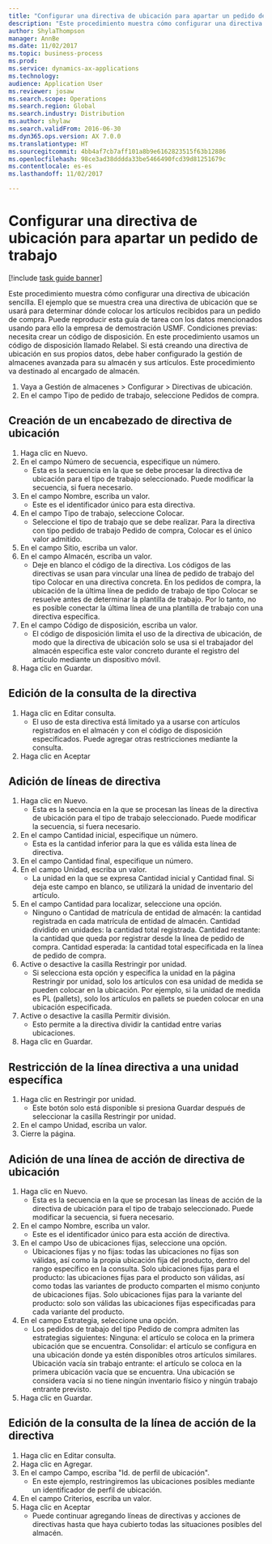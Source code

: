 ```yaml
--- 
title: "Configurar una directiva de ubicación para apartar un pedido de trabajo"
description: "Este procedimiento muestra cómo configurar una directiva de ubicación sencilla."
author: ShylaThompson
manager: AnnBe
ms.date: 11/02/2017
ms.topic: business-process
ms.prod: 
ms.service: dynamics-ax-applications
ms.technology: 
audience: Application User
ms.reviewer: josaw
ms.search.scope: Operations
ms.search.region: Global
ms.search.industry: Distribution
ms.author: shylaw
ms.search.validFrom: 2016-06-30
ms.dyn365.ops.version: AX 7.0.0
ms.translationtype: HT
ms.sourcegitcommit: 4bb4af7cb7aff101a8b9e6162823515f63b12886
ms.openlocfilehash: 98ce3ad38dddda33be5466490fcd39d81251679c
ms.contentlocale: es-es
ms.lasthandoff: 11/02/2017

---
```

# <a name="set-up-a-location-directive-for-purchase-order-put-away"></a>Configurar una directiva de ubicación para apartar un pedido de trabajo

[!include [task guide banner](../../includes/task-guide-banner.md)]

Este procedimiento muestra cómo configurar una directiva de ubicación sencilla. El ejemplo que se muestra crea una directiva de ubicación que se usará para determinar dónde colocar los artículos recibidos para un pedido de compra. Puede reproducir esta guía de tarea con los datos mencionados usando para ello la empresa de demostración USMF. Condiciones previas: necesita crear un código de disposición. En este procedimiento usamos un código de disposición llamado Relabel. Si está creando una directiva de ubicación en sus propios datos, debe haber configurado la gestión de almacenes avanzada para su almacén y sus artículos.  Este procedimiento va destinado al encargado de almacén.

1. Vaya a Gestión de almacenes > Configurar > Directivas de ubicación.
2. En el campo Tipo de pedido de trabajo, seleccione Pedidos de compra.

## <a name="create-a-location-directive-header"></a>Creación de un encabezado de directiva de ubicación
1. Haga clic en Nuevo.
2. En el campo Número de secuencia, especifique un número.
    * Esta es la secuencia en la que se debe procesar la directiva de ubicación para el tipo de trabajo seleccionado. Puede modificar la secuencia, si fuera necesario.  
3. En el campo Nombre, escriba un valor.
    * Este es el identificador único para esta directiva.  
4. En el campo Tipo de trabajo, seleccione Colocar.
    * Seleccione el tipo de trabajo que se debe realizar. Para la directiva con tipo pedido de trabajo Pedido de compra, Colocar es el único valor admitido.  
5. En el campo Sitio, escriba un valor.
6. En el campo Almacén, escriba un valor.
    * Deje en blanco el código de la directiva.  Los códigos de las directivas se usan para vincular una línea de pedido de trabajo del tipo Colocar en una directiva concreta. En los pedidos de compra, la ubicación de la última línea de pedido de trabajo de tipo Colocar se resuelve antes de determinar la plantilla de trabajo. Por lo tanto, no es posible conectar la última línea de una plantilla de trabajo con una directiva específica.   
7. En el campo Código de disposición, escriba un valor.
    * El código de disposición limita el uso de la directiva de ubicación, de modo que la directiva de ubicación solo se usa si el trabajador del almacén especifica este valor concreto durante el registro del artículo mediante un dispositivo móvil.  
8. Haga clic en Guardar.

## <a name="edit-the-query-for-directive"></a>Edición de la consulta de la directiva
1. Haga clic en Editar consulta.
    * El uso de esta directiva está limitado ya a usarse con artículos registrados en el almacén y con el código de disposición especificados. Puede agregar otras restricciones mediante la consulta.  
2. Haga clic en Aceptar

## <a name="add-directive-lines"></a>Adición de líneas de directiva
1. Haga clic en Nuevo.
    * Esta es la secuencia en la que se procesan las líneas de la directiva de ubicación para el tipo de trabajo seleccionado. Puede modificar la secuencia, si fuera necesario.  
2. En el campo Cantidad inicial, especifique un número.
    * Esta es la cantidad inferior para la que es válida esta línea de directiva.  
3. En el campo Cantidad final, especifique un número.
4. En el campo Unidad, escriba un valor.
    * La unidad en la que se expresa Cantidad inicial y Cantidad final. Si deja este campo en blanco, se utilizará la unidad de inventario del artículo.  
5. En el campo Cantidad para localizar, seleccione una opción.
    * Ninguno o Cantidad de matrícula de entidad de almacén: la cantidad registrada en cada matrícula de entidad de almacén. Cantidad dividido en unidades: la cantidad total registrada. Cantidad restante: la cantidad que queda por registrar desde la línea de pedido de compra. Cantidad esperada: la cantidad total especificada en la línea de pedido de compra.  
6. Active o desactive la casilla Restringir por unidad.
    * Si selecciona esta opción y especifica la unidad en la página Restringir por unidad, solo los artículos con esa unidad de medida se pueden colocar en la ubicación. Por ejemplo, si la unidad de medida es PL (pallets), solo los artículos en pallets se pueden colocar en una ubicación especificada.  
7. Active o desactive la casilla Permitir división.
    * Esto permite a la directiva dividir la cantidad entre varias ubicaciones.  
8. Haga clic en Guardar.

## <a name="restrict-the-directive-line-to-a-specific-unit"></a>Restricción de la línea directiva a una unidad específica
1. Haga clic en Restringir por unidad.
    * Este botón solo está disponible si presiona Guardar después de seleccionar la casilla Restringir por unidad.  
2. En el campo Unidad, escriba un valor.
3. Cierre la página.

## <a name="add-a-location-directive-action-line"></a>Adición de una línea de acción de directiva de ubicación
1. Haga clic en Nuevo.
    * Esta es la secuencia en la que se procesan las líneas de acción de la directiva de ubicación para el tipo de trabajo seleccionado. Puede modificar la secuencia, si fuera necesario.  
2. En el campo Nombre, escriba un valor.
    * Este es el identificador único para esta acción de directiva.  
3. En el campo Uso de ubicaciones fijas, seleccione una opción.
    * Ubicaciones fijas y no fijas: todas las ubicaciones no fijas son válidas, así como la propia ubicación fija del producto, dentro del rango específico en la consulta.  Solo ubicaciones fijas para el producto: las ubicaciones fijas para el producto son válidas, así como todas las variantes de producto comparten el mismo conjunto de ubicaciones fijas. Solo ubicaciones fijas para la variante del producto: solo son válidas las ubicaciones fijas especificadas para cada variante del producto.  
4. En el campo Estrategia, seleccione una opción.
    * Los pedidos de trabajo del tipo Pedido de compra admiten las estrategias siguientes: Ninguna: el artículo se coloca en la primera ubicación que se encuentra. Consolidar: el artículo se configura en una ubicación donde ya estén disponibles otros artículos similares. Ubicación vacía sin trabajo entrante: el artículo se coloca en la primera ubicación vacía que se encuentra. Una ubicación se considera vacía si no tiene ningún inventario físico y ningún trabajo entrante previsto.  
5. Haga clic en Guardar.

## <a name="edit-the-query-for-directive-action-line"></a>Edición de la consulta de la línea de acción de la directiva
1. Haga clic en Editar consulta.
2. Haga clic en Agregar.
3. En el campo Campo, escriba "Id. de perfil de ubicación".
    * En este ejemplo, restringiremos las ubicaciones posibles mediante un identificador de perfil de ubicación.  
4. En el campo Criterios, escriba un valor.
5. Haga clic en Aceptar
    * Puede continuar agregando líneas de directivas y acciones de directivas hasta que haya cubierto todas las situaciones posibles del almacén.  


